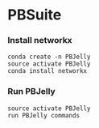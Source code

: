 # PBSuite

### Install networkx
```
conda create -n PBJelly
source activate PBJelly
conda install networkx
```

### Run PBJelly
```
source activate PBJelly
run PBJelly commands
```
